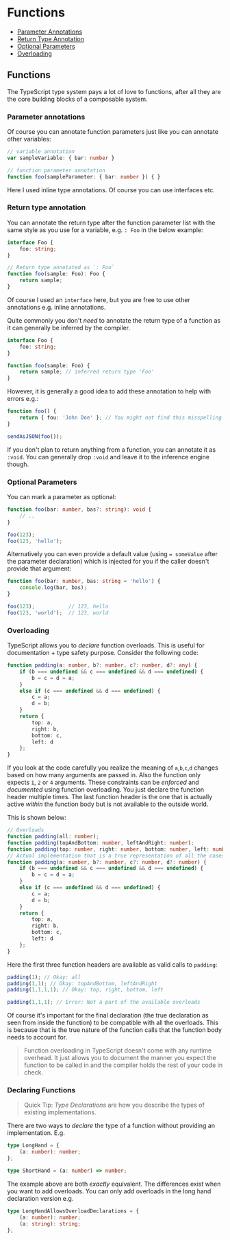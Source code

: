 # Functions

* [Parameter Annotations](functions.md#parameter-annotations)
* [Return Type Annotation](functions.md#return-type-annotation)
* [Optional Parameters](functions.md#optional-parameters)
* [Overloading](functions.md#overloading)

## Functions

The TypeScript type system pays a lot of love to functions, after all they are the core building blocks of a composable system.

### Parameter annotations

Of course you can annotate function parameters just like you can annotate other variables:

```typescript
// variable annotation
var sampleVariable: { bar: number }

// function parameter annotation
function foo(sampleParameter: { bar: number }) { }
```

Here I used inline type annotations. Of course you can use interfaces etc.

### Return type annotation

You can annotate the return type after the function parameter list with the same style as you use for a variable, e.g. `: Foo` in the below example:

```typescript
interface Foo {
    foo: string;
}

// Return type annotated as `: Foo`
function foo(sample: Foo): Foo {
    return sample;
}
```

Of course I used an `interface` here, but you are free to use other annotations e.g. inline annotations.

Quite commonly you don't _need_ to annotate the return type of a function as it can generally be inferred by the compiler.

```typescript
interface Foo {
    foo: string;
}

function foo(sample: Foo) {
    return sample; // inferred return type 'Foo'
}
```

However, it is generally a good idea to add these annotation to help with errors e.g.:

```typescript
function foo() {
    return { fou: 'John Doe' }; // You might not find this misspelling of `foo` till it's too late
}

sendAsJSON(foo());
```

If you don't plan to return anything from a function, you can annotate it as `:void`. You can generally drop `:void` and leave it to the inference engine though.

### Optional Parameters

You can mark a parameter as optional:

```typescript
function foo(bar: number, bas?: string): void {
    // ..
}

foo(123);
foo(123, 'hello');
```

Alternatively you can even provide a default value \(using `= someValue` after the parameter declaration\) which is injected for you if the caller doesn't provide that argument:

```typescript
function foo(bar: number, bas: string = 'hello') {
    console.log(bar, bas);
}

foo(123);           // 123, hello
foo(123, 'world');  // 123, world
```

### Overloading

TypeScript allows you to _declare_ function overloads. This is useful for documentation + type safety purpose. Consider the following code:

```typescript
function padding(a: number, b?: number, c?: number, d?: any) {
    if (b === undefined && c === undefined && d === undefined) {
        b = c = d = a;
    }
    else if (c === undefined && d === undefined) {
        c = a;
        d = b;
    }
    return {
        top: a,
        right: b,
        bottom: c,
        left: d
    };
}
```

If you look at the code carefully you realize the meaning of `a`,`b`,`c`,`d` changes based on how many arguments are passed in. Also the function only expects `1`, `2` or `4` arguments. These constraints can be _enforced_ and _documented_ using function overloading. You just declare the function header multiple times. The last function header is the one that is actually active _within_ the function body but is not available to the outside world.

This is shown below:

```typescript
// Overloads
function padding(all: number);
function padding(topAndBottom: number, leftAndRight: number);
function padding(top: number, right: number, bottom: number, left: number);
// Actual implementation that is a true representation of all the cases the function body needs to handle
function padding(a: number, b?: number, c?: number, d?: number) {
    if (b === undefined && c === undefined && d === undefined) {
        b = c = d = a;
    }
    else if (c === undefined && d === undefined) {
        c = a;
        d = b;
    }
    return {
        top: a,
        right: b,
        bottom: c,
        left: d
    };
}
```

Here the first three function headers are available as valid calls to `padding`:

```typescript
padding(1); // Okay: all
padding(1,1); // Okay: topAndBottom, leftAndRight
padding(1,1,1,1); // Okay: top, right, bottom, left

padding(1,1,1); // Error: Not a part of the available overloads
```

Of course it's important for the final declaration \(the true declaration as seen from inside the function\) to be compatible with all the overloads. This is because that is the true nature of the function calls that the function body needs to account for.

> Function overloading in TypeScript doesn't come with any runtime overhead. It just allows you to document the manner you expect the function to be called in and the compiler holds the rest of your code in check.

### Declaring Functions

> Quick Tip: _Type Declarations_ are how you describe the types of existing implementations.

There are two ways to _declare_ the type of a function without providing an implementation. E.g.

```typescript
type LongHand = {
    (a: number): number;
};

type ShortHand = (a: number) => number;
```

The example above are both _exactly_ equivalent. The differences exist when you want to add overloads. You can only add overloads in the long hand declaration version e.g.

```typescript
type LongHandAllowsOverloadDeclarations = {
    (a: number): number;
    (a: string): string;
};
```

